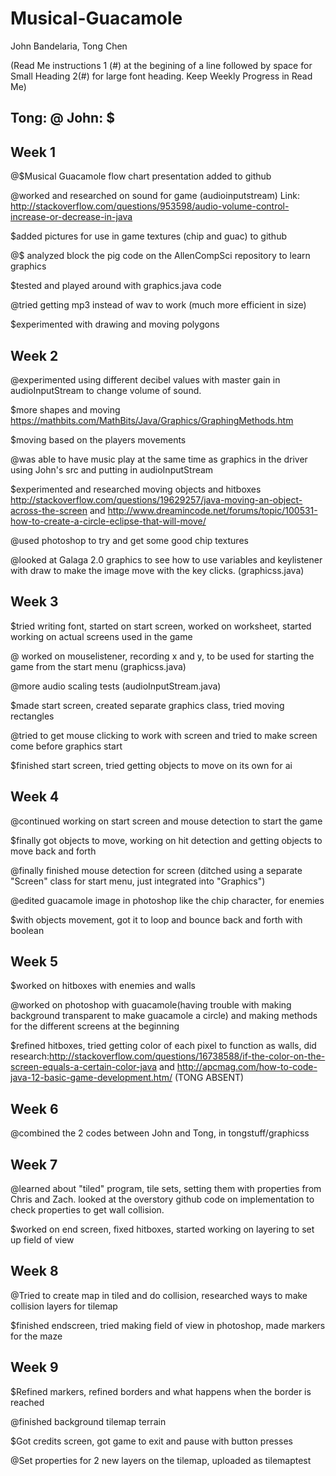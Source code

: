 # Musical-Guacamole
John Bandelaria, Tong Chen

(Read Me instructions 1 (#) at the begining of a line followed by space for Small Heading 2(#) for large font heading. Keep Weekly Progress in Read Me)

## Tong: @   John: $

## Week 1
@$Musical Guacamole flow chart presentation added to github

@worked and researched on sound for game (audioinputstream)
 Link: http://stackoverflow.com/questions/953598/audio-volume-control-increase-or-decrease-in-java

$added pictures for use in game textures (chip and guac) to github

@$ analyzed block the pig code on the AllenCompSci repository to learn graphics

$tested and played around with graphics.java code 

@tried getting mp3 instead of wav to work (much more efficient in size)

$experimented with drawing and moving polygons 

## Week 2 

@experimented using different decibel values with master gain in audioInputStream to change volume of sound.

$more shapes and moving https://mathbits.com/MathBits/Java/Graphics/GraphingMethods.htm 

$moving based on the players movements

@was able to have music play at the same time as graphics in the driver using John's src and putting in audioInputStream

$experimented and researched moving objects and hitboxes http://stackoverflow.com/questions/19629257/java-moving-an-object-across-the-screen and http://www.dreamincode.net/forums/topic/100531-how-to-create-a-circle-eclipse-that-will-move/

@used photoshop to try and get some good chip textures

@looked at Galaga 2.0 graphics to see how to use variables and keylistener with draw to make the image move with the key clicks. (graphicss.java)

## Week 3

$tried writing font, started on start screen, worked on worksheet, started working on actual screens used in the game

@ worked on mouselistener, recording x and y, to be used for starting the game from the start menu (graphicss.java)

@more audio scaling tests (audioInputStream.java)

$made start screen, created separate graphics class, tried moving rectangles

@tried to get mouse clicking to work with screen and tried to make screen come before graphics start

$finished start screen, tried getting objects to move on its own for ai

## Week 4

@continued working on start screen and mouse detection to start the game

$finally got objects to move, working on hit detection and getting objects to move back and forth

@finally finished mouse detection for screen (ditched using a separate "Screen" class for start menu, just integrated into "Graphics")

@edited guacamole image in photoshop like the chip character, for enemies

$with objects movement, got it to loop and bounce back and forth with boolean

## Week 5

$worked on hitboxes with enemies and walls

@worked on photoshop with guacamole(having trouble with making background transparent to make guacamole a circle) and making methods for the different screens at the beginning

$refined hitboxes, tried getting color of each pixel to function as walls, did research:http://stackoverflow.com/questions/16738588/if-the-color-on-the-screen-equals-a-certain-color-java and http://apcmag.com/how-to-code-java-12-basic-game-development.htm/ (TONG ABSENT)

## Week 6

@combined the 2 codes between John and Tong, in tongstuff/graphicss

## Week 7

@learned about "tiled" program, tile sets, setting them with properties from Chris and Zach. looked at the overstory github code on implementation to check properties to get wall collision.

$worked on end screen, fixed hitboxes, started working on layering to set up field of view

## Week 8

@Tried to create map in tiled and do collision, researched ways to make collision layers for tilemap

$finished endscreen, tried making field of view in photoshop, made markers for the maze

## Week 9

$Refined markers, refined borders and what happens when the border is reached

@finished background tilemap terrain

$Got credits screen, got game to exit and pause with button presses

@Set properties for 2 new layers on the tilemap, uploaded as tilemaptest
